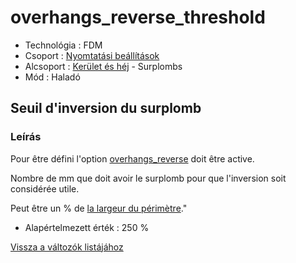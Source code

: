 # overhangs\_reverse\_threshold

* Technológia : FDM
* Csoport : [Nyomtatási beállítások](../../konfig/print_settings.md)
* Alcsoport : [Kerület és héj](../../beallitasok/print_settings.md#périmètre-et-enveloppe) - Surplombs
* Mód : Haladó

## Seuil d'inversion du surplomb

### Leírás

Pour être défini l'option [overhangs\_reverse](overhangs_reverse.md) doit être active.

Nombre de mm que doit avoir le surplomb pour que l'inversion soit considérée utile.

Peut être un % de [la largeur du périmètre](perimeter_extrusion_width.md)."

* Alapértelmezett érték : 250 %

[Vissza a változók listájához](/)


